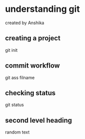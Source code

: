 # understanding git
created by Anshika

## creating a project
git init

## commit workflow
git ass filname

## checking status
git status

## second level heading
random text